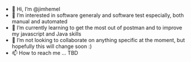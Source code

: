 - 👋 Hi, I’m @jimhemel
- 👀 I’m interested in software generaly and software test especially, both manual and automated
- 🌱 I’m currently learning to get the most out of postman and to improve my javascript and Java skills
- 💞️ I’m not looking to collaborate on anything specific at the moment, but hopefully this will change soon :)
- 📫 How to reach me ... TBD

<!---
jimhemel/jimhemel is a ✨ special ✨ repository because its `README.md` (this file) appears on your GitHub profile.
You can click the Preview link to take a look at your changes.
--->
